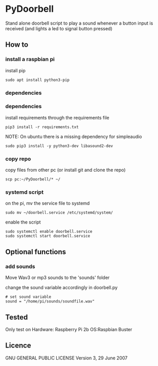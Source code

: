 # PyDoorbell
Stand alone doorbell script to play a sound whenever a button input is received (and lights a led to signal button pressed)

## How to
### install a raspbian pi
install pip
```
sudo apt install python3-pip
```

### dependencies
### dependencies
install requirements through the requirements file
```
pip3 install -r requirements.txt
```

NOTE:
On ubuntu there is a missing dependency for simpleaudio
```
sudo pip3 install -y python3-dev libasound2-dev
```

### copy repo
copy files from other pc (or install git and clone the repo)
```
scp pc:~/PyDoorbell/* ~/
```

### systemd script
on the pi, mv the service file to systemd
```
sudo mv ~/doorbell.service /etc/systemd/system/
```

enable the script
```
sudo systemctl enable doorbell.service
sudo systemctl start doorbell.service
```

## Optional functions
### add sounds
Move Wav3 or mp3 sounds to the 'sounds' folder

change the sound variable accordingly in doorbell.py
```
# set sound variable
sound = "/home/pi/sounds/soundfile.wav"
```

## Tested
Only test on 
Hardware: Raspberry Pi 2b
OS:Raspbian Buster 

## Licence
GNU GENERAL PUBLIC LICENSE
Version 3, 29 June 2007
